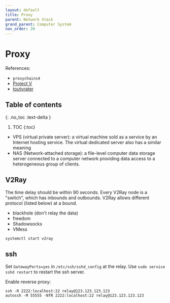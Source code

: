 ```yaml
---
layout: default
title: Proxy
parent: Network Stack
grand_parent: Computer System
nav_order: 20
---
```


# Proxy

References:

- `proxychains4`
- [Project V](https://www.v2ray.com)
- [toutyrater](https://toutyrater.github.io)

## Table of contents
{: .no_toc .text-delta }

1. TOC
{:toc}


- VPS (virtual private server): a virtual machine sold as a service by an Internet hosting service. The virtual dedicated server also has a similar meaning
- NAS (Network-attached storage): a file-level computer data storage server connected to a computer network providing data access to a heterogeneous group of clients. 

## V2Ray

The time delay should be within 90 seconds. Every V2Ray node is a "switch", which has inbounds and outbounds. V2Ray allows different protocol (listed below) at a bound.

- blackhole (don't relay the data)
- freedom
- Shadowsocks
- VMess


```
systemctl start v2ray
```

## ssh

Set `GatewayPorts=yes` in `/etc/ssh/sshd_config` at the relay. Use `sudo service sshd restart` to restart the ssh server.

Enable reverse proxy:

```
ssh -R 2222:localhost:22 relay@123.123.123.123
autossh -M 55555 -NfR 2222:localhost:22 relay@123.123.123.123
```





